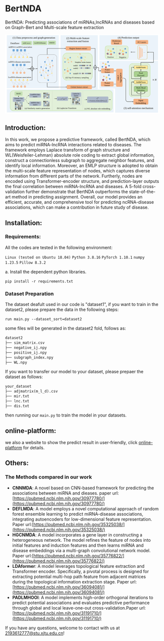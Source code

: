 # BertNDA
BertNDA: Predicting associations of miRNAs,lncRNAs and diseases based on Graph-Bert and Multi-scale feature extraction
 
![BertNDA](imgs/Method.svg)

## Introduction:
In this work, we propose a predictive framework, called BertNDA, which aims to predict miRNA-lncRNA interactions related to diseases. The framework employs Laplace transform of graph structure and WL(Weisfeiler-Lehman) absolute role coding to extract global information, construct a connectionless subgraph to aggregate neighbor features, and identify local information. Moreover, an EMLP structure is adopted to obtain the multi-scale feature representation of nodes, which captures diverse information from different parts of the network. Furtherly, nodes are encoded using Transformer-encoder structure, and prediction-layer outputs the final correlation between miRNA-lncRNA and diseases. A 5-fold cross-validation further demonstrate that BertNDA outperforms the state-of-the-art method in predicting assignment. Overall, our model provides an efficient, accurate, and comprehensive tool for predicting ncRNA-disease associations, which can make a contribution in future study of disease. 

## Installation:

### Requirements:
All the codes are tested in the following environment:

```Linux (tested on Ubuntu 18.04)```
```Python 3.8.16```
```PyTorch 1.10.1```
```numpy 1.23.5```
```Pillow 8.3.2```

a. Install the dependent python libraries.
```shell
pip install -r requirements.txt 
```

### Dataset Preparation
The dataset deafult used in our code is "dataset1", if you want to train in the dataset2, please prepare the data in the following steps:
```shell
run main.py --dataset_sort=dataset2
```
some files will be generated in the dataset2 fold, follows as:
```
dataset2
├── sim_matrix.csv
├── negative_ij.npy
├── positive_ij.npy
├── subgraph_index.npy
├── WL.npy
```
If you want to transfer our model to your dataset, please prepaer the dataset as follows:
```
your_dataset
├── adjmatrix(m_l_d).csv
├── mir.txt
├── lnc.txt
├── dis.txt
```
then running our `main.py` to train the model in your datasets.

## online-platform:
we also a website to show the predict result in user-friendly, click [online-platform](39.106.16.168:8017) for details.

## Others:
### The Methods compared in our work
- **CNNMDA**: A novel based on CNN-based framework for predicting the associations between miRNA and dieases. paper url:[https://pubmed.ncbi.nlm.nih.gov/30977780/](https://pubmed.ncbi.nlm.nih.gov/30977780/)
- **DEFLMDA**: A model employs a novel computational approach of random forest ensemble learning to predict miRNA-disease associations, integrating autoencoders for low-dimensional feature representation. Paper url:[https://pubmed.ncbi.nlm.nih.gov/35325038/](https://pubmed.ncbi.nlm.nih.gov/35325038/)
- **HGCNMDA**: A model incorporates a gene layer in constructing a heterogeneous network. The model refines the feature of nodes into initial features and induction features and then learns miRNA and disease embeddings via a multi-graph convolutional network model. Paper url:[https://pubmed.ncbi.nlm.nih.gov/35776822/](https://pubmed.ncbi.nlm.nih.gov/35776822/)
- **LDAformer**: A model leverages topological feature extraction and Transformer encoder. Specifically, a pivotal process is designed for extracting potential multi-hop path feature from adjacent matrices during the topological information extraction stage. Paper url:[https://pubmed.ncbi.nlm.nih.gov/36094081/](https://pubmed.ncbi.nlm.nih.gov/36094081/)
- **PADLMHOOI**: A model implements high-order orthogonal iterations to predict potential associations and evaluates predictive performance through global and local leave-one-out cross-validation.Paper url:[https://pubmed.ncbi.nlm.nih.gov/31191710/](https://pubmed.ncbi.nlm.nih.gov/31191710/)

If you have any questions, welcome to contact with us at 2193612777@stu.xjtu.edu.cn!


